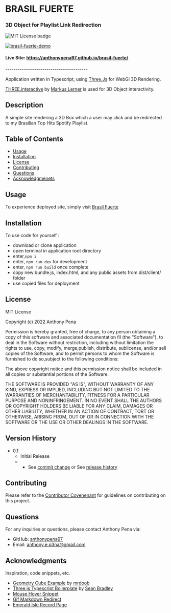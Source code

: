 # BRASIL FUERTE

### 3D Object for Playlist Link Redirection

![MIT License badge](https://img.shields.io/badge/license-MIT_License-green)

[![brasil-fuerte-demo](https://user-images.githubusercontent.com/79285555/148021888-5008bd57-3ae7-48d1-a85f-a83c19faec1e.gif)](https://anthonypena97.github.io/brasil-fuerte/)

#### Live Site: https://anthonypena97.github.io/brasil-fuerte/

<p> ---------------------------------------- </p>

Application written in Typescript, using [Three.Js](https://threejs.org/) for WebGl 3D Rendering.

[THREE.interactive](https://github.com/markuslerner/THREE.Interactive) by [Markus Lerner](https://github.com/markuslerner) is used for 3D Object interactivity.

## Description

A simple site rendering a 3D Box which a user may click and be redirected to my Brasilian Top Hits Spotify Playlist.

## Table of Contents

- [Usage](#usage)
- [Installation](#installation)
- [License](#license)
- [Contributing](#contributing)
- [Questions](#questions)
- [Acknowledgmenets](#Acknowledgments)

## Usage

To experience deployed site, simply visit [Brasil Fuerte](https://anthonypena97.github.io/brasil-fuerte/)

## Installation

To use code for yourself :

- download or clone application
- open terminal in application root directory
- enter,`npm i`
- enter, `npm run dev` for development
- enter, `npm run build` once complete
- copy new bundle.js, index.html, and any public assets from dist/client/ folder
- use copied files for deployment

## License

MIT License

Copyright (c) 2022 Anthony Pena

Permission is hereby granted, free of charge, to any person obtaining a copy of this software and associated documentation fil (the "Software"), to deal in the Software without restriction, including without limitation the rights to use, copy, modify, merge,publish, distribute, sublicense, and/or sell copies of the Software, and to permit persons to whom the Software is furnished to do so,subject to the following conditions:

The above copyright notice and this permission notice shall be included in all copies or substantial portions of the Software.

THE SOFTWARE IS PROVIDED "AS IS", WITHOUT WARRANTY OF ANY KIND, EXPRESS OR IMPLIED, INCLUDING BUT NOT LIMITED TO THE WARRANTIES OF MERCHANTABILITY, FITNESS FOR A PARTICULAR PURPOSE AND NONINFRINGEMENT. IN NO EVENT SHALL THE AUTHORS OR COPYRIGHT HOLDERS BE LIABLE FOR ANY CLAIM, DAMAGES OR OTHER LIABILITY, WHETHER IN AN ACTION OF CONTRACT, TORT OR OTHERWISE, ARISING FROM, OUT OF OR IN CONNECTION WITH THE SOFTWARE OR THE USE OR OTHER DEALINGS IN THE SOFTWARE.

## Version History

- 0.1
  - Initial Release
  - - See [commit change](https://github.com/anthonypena97/brasil-fuerte/commits/main) or See [release history](https://github.com/anthonypena97/braisl-fuerte/releases)

## Contributing

Please refer to the [Contributor Covenenant](https://www.contributor-covenant.org/) for guidelines on contributing on this project.

## Questions

For any inquiries or questions, please contact Anthony Pena via:

- GitHub: [anthonypena97](https://github.com/anthonypena97)
- Email: <anthony.e.p3na@gmail.com>

## Acknowledgments

Inspiration, code snippets, etc.

- [Geometry Cube Example](https://github.com/mrdoob/three.js/blob/master/examples/webgl_geometry_cube.html) by [mrdoob](https://github.com/mrdoob)
- [Three.js Typescript Boilerplate](https://github.com/Sean-Bradley/Three.js-TypeScript-Boilerplate) by [Sean Bradley](https://github.com/Sean-Bradley)
- [Mouse Hover Snippet](https://stackoverflow.com/questions/42950341/when-mouseover-hover-on-object-the-mouse-cursor-should-change-three-js/42951493#42951493)
- [Gif Markdown Redirect](https://meta.stackexchange.com/questions/38915/creating-an-image-link-in-markdown-format)
- [Emerald Isle Record Page](http://theemeraldisle.us/)
